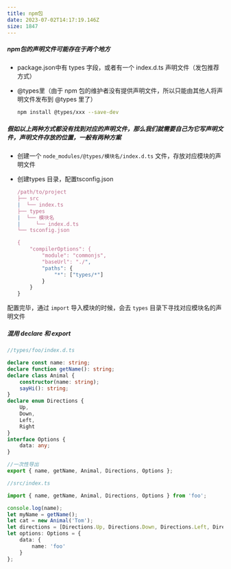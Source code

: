 ```yaml
---
title: npm包
date: 2023-07-02T14:17:19.146Z
size: 1847
---
```

##### npm包的声明文件可能存在于两个地方

- package.json中有 types 字段，或者有一个 index.d.ts 声明文件（发包推荐方式）

- @types里（由于 npm 包的维护者没有提供声明文件，所以只能由其他人将声明文件发布到 @types 里了）

  ```sh
  npm install @types/xxx --save-dev
  ```

##### 假如以上两种方式都没有找到对应的声明文件，那么我们就需要自己为它写声明文件，声明文件存放的位置，一般有两种方案

- 创建一个 `node_modules/@types/模块名/index.d.ts` 文件，存放对应模块的声明文件

- 创建types 目录，配置tsconfig.json

  ```javascript
  /path/to/project
  ├── src
  |  └── index.ts
  ├── types
  |  └── 模块名
  |     └── index.d.ts
  └── tsconfig.json
  
  {
      "compilerOptions": {
          "module": "commonjs",
          "baseUrl": "./",
          "paths": {
              "*": ["types/*"]
          }
      }
  }
  ```

配置完毕，通过 `import` 导入模块的时候，会去 `types` 目录下寻找对应模块名的声明文件

##### 混用 declare 和 export

```typescript
//types/foo/index.d.ts

declare const name: string;
declare function getName(): string;
declare class Animal {
    constructor(name: string);
    sayHi(): string;
}
declare enum Directions {
    Up,
    Down,
    Left,
    Right
}
interface Options {
    data: any;
}

//一次性导出
export { name, getName, Animal, Directions, Options };
```

```typescript
//src/index.ts

import { name, getName, Animal, Directions, Options } from 'foo';

console.log(name);
let myName = getName();
let cat = new Animal('Tom');
let directions = [Directions.Up, Directions.Down, Directions.Left, Directions.Right];
let options: Options = {
    data: {
        name: 'foo'
    }
};
```

